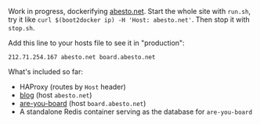 Work in progress, dockerifying [abesto.net](http://abesto.net). Start the whole site with `run.sh`, try it like `curl $(boot2docker ip) -H 'Host: abesto.net'`. Then stop it with `stop.sh`.

Add this line to your hosts file to see it in "production":

```
212.71.254.167 abesto.net board.abesto.net
```

What's included so far:

 * HAProxy (routes by `Host` header)
  * [blog](https://github.com/abesto/blog) (host `abesto.net`)
  * [are-you-board](https://github.com/abesto/are-you-board) (host `board.abesto.net`)
   * A standalone Redis container serving as the database for `are-you-board`
